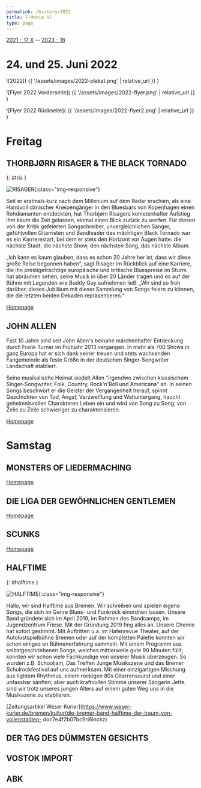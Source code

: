 ```yaml
---
permalink: /history/2022
title: T-Mania 17
type: page
---
```


[2021 - 17 X](/history/2021) -- [2023 - 18](/history/2023)

# 24. und 25. Juni 2022

![2022]( {{ '/assets/images/2022-plakat.png' | relative_url }} )

![Flyer 2022 Vorderseite]( {{ '/assets/images/2022-flyer.png' | relative_url }} )

![Flyer 2022 Rückseite]( {{ '/assets/images/2022-flyer2.png' | relative_url }} )

# Freitag

## THORBJØRN RISAGER & THE BLACK TORNADO

{: #tris }

![RISAGER]( {{'/assets/images/2022/TRBand2.jpg'|relative_url}} ){:class="img-responsive"}

Seit er erstmals kurz nach dem Millenium auf dem Radar erschien, als eine Handvoll dänischer Kneipengänger in den Bluesbars von Kopenhagen einen Rohdiamanten entdeckten, hat Thorbjørn Risagers kometenhafter Aufstieg ihm kaum die Zeit gelassen, einmal einen Blick zurück zu werfen. Für diesen von der Kritik gefeierten Songschreiber, unvergleichlichen Sänger, gefühlvollen Gitarristen und Bandleader des mächtigen Black Tornado war es ein Karrierestart, bei dem er stets den Horizont vor Augen hatte: die nächste Stadt, die nächste Show, den nächsten Song, das nächste Album.

„Ich kann es kaum glauben, dass es schon 20 Jahre her ist, dass wir diese große Reise begonnen haben“, sagt Risager im Rückblick auf eine Karriere, die ihn prestigeträchtige europäische und britische Bluespreise im Sturm hat abräumen sehen, seine Musik in über 20 Länder tragen und es auf der Bühne mit Legenden wie Buddy Guy aufnehmen ließ. „Wir sind so froh darüber, dieses Jubiläum mit dieser Sammlung von Songs feiern zu können, die die letzten beiden Dekaden repräsentieren.“

[Homepage](https://risager.info/)

## JOHN ALLEN

Fast 10 Jahre sind seit John Allen's beinahe märchenhafter Entdeckung durch Frank Turner im Frühjahr 2013 vergangen. In mehr als 700 Shows in ganz Europa hat er sich dank seiner treuen und stets wachsenden Fangemeinde als feste Größe in der deutschen Singer-Songwriter Landschaft etabliert.

​Seine musikalische Heimat siedelt Allen “irgendwo zwischen klassischem Singer-Songwriter, Folk, Country, Rock'n'Roll und Americana” an. In seinen Songs beschwört er die Geister der Vergangenheit herauf, spinnt Geschichten von Tod, Angst, Verzweiflung und Weltuntergang, haucht geheimnisvollen Charakteren Leben ein und wird von Song zu Song, von Zeile zu Zeile schwieriger zu charakterisieren.​​

[Homepage](https://www.john-allen.de/)

# Samstag

## MONSTERS OF LIEDERMACHING

[Homepage](https://www.monstersofliedermaching.de/)

## DIE LIGA DER GEWÖHNLICHEN GENTLEMEN

[Homepage](http://diegentlemen.de/)

## SCUNKS

[Homepage](https://scunks.bandcamp.com/)

## HALFTIME

{: #halftime }

![HALFTIME]( {{'/assets/images/2022/halftime.jpeg'|relative_url}} ){:class="img-responsive"}

Hallo, wir sind Halftime aus Bremen. Wir schreiben und spielen eigene Songs, die
sich im Genre Blues- und Funkrock einordnen lassen. Unsere Band gründete sich
im April 2019, im Rahmen des Bandcamps, im Jugendzentrum Friese.
Mit der Gründung 2019 fing alles an. Unsere Chemie hat sofort gestimmt. Mit
Auftritten u.a. im Hafenrevue Theater, auf der Autolustspielbühne Bremen oder
auf der kompletten Palette konnten wir schon einiges an Bühnenerfahrung
sammeln. Mit einem Programm aus selbstgeschriebenen Songs, welches
mittlerweile gute 90 Minuten füllt, konnten wir schon viele Fachkundige von
unserer Musik überzeugen. So wurden z.B. Schooljam, Das Treffen Junge
Musikszene und das Bremer Schulrockfestival auf uns aufmerksam. Mit einer
einzigartigen Mischung aus tightem Rhythmus, einem rockigen 80s
Gitarrensound und einer unfassbar sanften, aber auch kraftvollen Stimme
unserer Sängerin Jette, sind wir trotz unseres jungen Alters auf einem guten Weg
uns in die Musikszene zu etablieren.

[Zeitungsartikel Weser Kurier](<https://www.weser-kurier.de/bremen/kultur/die-bremer-band-halftime-der-traum-von-vollenstadien->
doc7e4f2b07bc9ri6lnckz)

## DER TAG DES DÜMMSTEN GESICHTS

<!-- [Homepage](https://scunks.bandcamp.com/) -->

## VOSTOK IMPORT

<!-- [Homepage](https://scunks.bandcamp.com/) -->

## ABK

<!-- [Homepage](https://scunks.bandcamp.com/) -->

